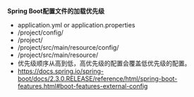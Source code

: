 **Spring Boot配置文件的加载优先级**
 - application.yml or application.properties
 - /project/config/
 - /project/
 - /project/src/main/resource/config/
 - /project/src/main/resource/
 - 优先级顺序从高到低，高优先级的配置会覆盖低优先级的配置。
 - https://docs.spring.io/spring-boot/docs/2.3.0.RELEASE/reference/html/spring-boot-features.html#boot-features-external-config
